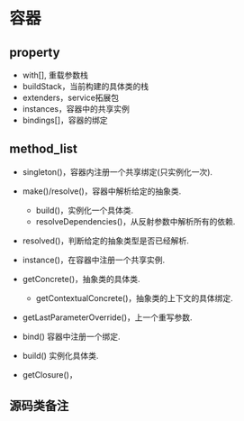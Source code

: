 # 容器
## property
- with[], 重载参数栈
- buildStack，当前构建的具体类的栈
- extenders，service拓展包
- instances，容器中的共享实例
- bindings[]，容器的绑定

## method_list
- singleton()，容器内注册一个共享绑定(只实例化一次).

- make()/resolve()，容器中解析给定的抽象类.
    - build()，实例化一个具体类.
    - resolveDependencies()，从反射参数中解析所有的依赖.

- resolved()，判断给定的抽象类型是否已经解析.
- instance()，在容器中注册一个共享实例.

- getConcrete()，抽象类的具体类.
	- getContextualConcrete()，抽象类的上下文的具体绑定.

- getLastParameterOverride()，上一个重写参数.

- bind()    容器中注册一个绑定.
- build()   实例化具体类.

- getClosure()，            

## 源码类备注